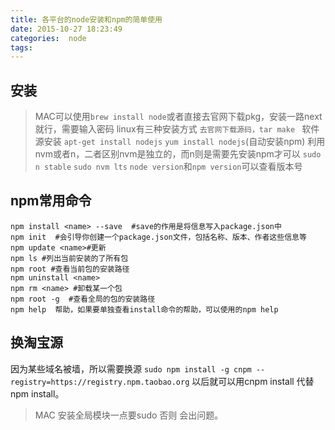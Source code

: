 ```yaml
---
title: 各平台的node安装和npm的简单使用
date: 2015-10-27 18:23:49
categories:  node
tags:  
---
```



## 安装
>MAC可以使用`brew install node`或者直接去官网下载pkg，安装一路next就行，需要输入密码
linux有三种安装方式
`去官网下载源码，tar make `
软件源安装 `apt-get install nodejs`  `yum install nodejs`(自动安装npm)
利用nvm或者n，二者区别nvm是独立的，而n则是需要先安装npm才可以 `sudo n stable`  `sudo nvm lts`
`node version`和`npm version`可以查看版本号


## npm常用命令
```
npm install <name> --save  #save的作用是将信息写入package.json中
npm init  #会引导你创建一个package.json文件，包括名称、版本、作者这些信息等
npm update <name>#更新
npm ls #列出当前安装的了所有包
npm root #查看当前包的安装路径
npm uninstall <name>
npm rm <name> #卸载某一个包
npm root -g  #查看全局的包的安装路径
npm help  帮助，如果要单独查看install命令的帮助，可以使用的npm help 
```
## 换淘宝源
因为某些域名被墙，所以需要换源
`sudo npm install -g cnpm --registry=https://registry.npm.taobao.org`
以后就可以用cnpm install 代替 npm install。

>MAC 安装全局模块一点要sudo  否则 会出问题。